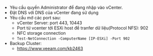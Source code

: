 * Yêu cầu quyền Administrator để đang nhập vào vCenter.
* Đặt DNS với DNS của vCenter đang sử dụng
* Yêu cầu mở các port sau:
    * vCenter Server: port 443, 10443
    * Port từ vcenter tới ESXi host để tranfer dữ liệu(Protocol NFS): 902
    * NFC storage connection
    * `Test-NetConnection -ComputerName [IP-ESXi] -Port 902`
* Backup Cluster:
    * https://www.veeam.com/kb2463